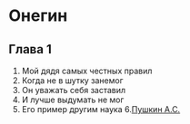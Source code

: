 # Онегин
## Глава 1
1. Мой дядя самых честных правил
2. Когда не в шутку занемог
3. Он уважать себя заставил
4. И лучше выдумать не мог
5. Его пример другим наука 
6.[Пушкин А.С.](https://ru.wikipedia.org/wiki/%D0%9F%D1%83%D1%88%D0%BA%D0%B8%D0%BD,_%D0%90%D0%BB%D0%B5%D0%BA%D1%81%D0%B0%D0%BD%D0%B4%D1%80_%D0%A1%D0%B5%D1%80%D0%B3%D0%B5%D0%B5%D0%B2%D0%B8%D1%87)

